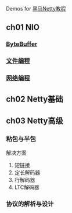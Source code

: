 Demos for [黑马Netty教程](https://www.bilibili.com/video/BV1py4y1E7oA)

## ch01 NIO

### [ByteBuffer](src/test/java/cn/itcast/nio/bytebuffer)

### [文件编程](src/test/java/cn/itcast/nio/files)

### [网络编程](src/test/java/cn/itcast/nio/sockets)

## ch02 Netty基础

## ch03 Netty高级

### 粘包与半包

解决方案

1. 短链接
2. 定长解码器
3. 行解码器
4. LTC解码器

### 协议的解析与设计